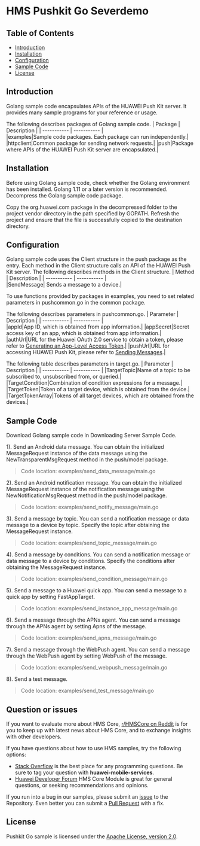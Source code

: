 # HMS Pushkit Go Severdemo
## Table of Contents
* [Introduction](#introduction)
* [Installation](#installation)
* [Configuration](#configuration)
* [Sample Code](#sample-code)
* [License](#license)


## Introduction
Golang sample code encapsulates APIs of the HUAWEI Push Kit server. It provides many sample programs for your reference or usage.

The following describes packages of Golang sample code.
| Package   | Description |
| ----------- | ----------- |  
|examples|Sample code packages. Each package can run independently.|
|httpclient|Common package for sending network requests.|
|push|Package where APIs of the HUAWEI Push Kit server are encapsulated.|

## Installation
Before using Golang sample code, check whether the Golang environment has been installed. Golang 1.11 or a later version is recommended.
Decompress the Golang sample code package.
    
Copy the org.huawei.com package in the decompressed folder to the project vendor directory in the path specified by GOPATH.
Refresh the project and ensure that the file is successfully copied to the destination directory.
    
## Configuration 
Golang sample code uses the Client structure in the push package as the entry. Each method in the Client structure calls an API of the HUAWEI Push Kit server.
The following describes methods in the Client structure.
| Method   | Description |
| ----------- | ----------- |    
|SendMessage|   Sends a message to a device.|

To use functions provided by packages in examples, you need to set related parameters in pushcommon.go in the common package.

The following describes parameters in pushcommon.go.
| Parameter   | Description |
| ----------- | ----------- |    
|appId|App ID, which is obtained from app information.|
|appSecret|Secret access key of an app, which is obtained from app information.|
|authUrl|URL for the Huawei OAuth 2.0 service to obtain a token, please refer to [Generating an App-Level Access Token](https://developer.huawei.com/consumer/en/doc/development/parts-Guides/generating_app_level_access_token).|
|pushUrl|URL for accessing HUAWEI Push Kit, please refer to [Sending Messages](https://developer.huawei.com/consumer/en/doc/development/HMS-References/push-sendapi).|

The following table describes parameters in target.go. 
| Parameter   | Description |
| ----------- | ----------- | 
|TargetTopic|Name of a topic to be subscribed to, unsubscribed from, or queried.|
|TargetCondition|Combination of condition expressions for a message.|
|TargetToken|Token of a target device, which is obtained from the device.|
|TargetTokenArray|Tokens of all target devices, which are obtained from the devices.|

## Sample Code
Download Golang sample code in Downloading Server Sample Code.

1). Send an Android data message.
You can obtain the initialized MessageRequest instance of the data message using the NewTransparentMsgRequest method in the push/model package.
> Code location: examples/send_data_message/main.go
    
2). Send an Android notification message.
You can obtain the initialized MessageRequest instance of the notification message using the NewNotificationMsgRequest method in the push/model package.
> Code location: examples/send_notify_message/main.go
    
3). Send a message by topic.
You can send a notification message or data message to a device by topic. Specify the topic after obtaining the MessageRequest instance.
> Code location: examples/send_topic_message/main.go
    
4). Send a message by conditions.
You can send a notification message or data message to a device by conditions. Specify the conditions after obtaining the MessageRequest instance.
> Code location: examples/send_condition_message/main.go
    
5). Send a message to a Huawei quick app.
You can send a message to a quick app by setting FastAppTarget.
> Code location: examples/send_instance_app_message/main.go
    
6). Send a message through the APNs agent.
You can send a message through the APNs agent by setting Apns of the message.
> Code location: examples/send_apns_message/main.go
    
7). Send a message through the WebPush agent.
You can send a message through the WebPush agent by setting WebPush of the message.
> Code location: examples/send_webpush_message/main.go
    
8). Send a test message.
> Code location: examples/send_test_message/main.go

## Question or issues
If you want to evaluate more about HMS Core,
[r/HMSCore on Reddit](https://www.reddit.com/r/HMSCore/) is for you to keep up with latest news about HMS Core, and to exchange insights with other developers.

If you have questions about how to use HMS samples, try the following options:
- [Stack Overflow](https://stackoverflow.com/questions/tagged/huawei-mobile-services) is the best place for any programming questions. Be sure to tag your question with 
**huawei-mobile-services**.
- [Huawei Developer Forum](https://forums.developer.huawei.com/forumPortal/en/home?fid=0101187876626530001) HMS Core Module is great for general questions, or seeking recommendations and opinions.

If you run into a bug in our samples, please submit an [issue](https://github.com/HMS-Core/hms-push-serverdemo-go/issues) to the Repository. Even better you can submit a [Pull Request](https://github.com/HMS-Core/hms-push-serverdemo-go/pulls) with a fix.

## License
Pushkit Go sample is licensed under the [Apache License, version 2.0](http://www.apache.org/licenses/LICENSE-2.0).

